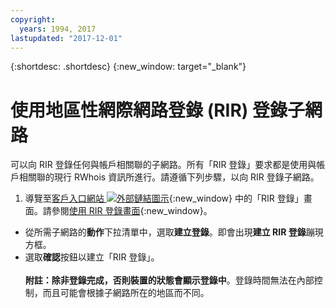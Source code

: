 ```yaml
---
copyright:
  years: 1994, 2017
lastupdated: "2017-12-01"
---
```


{:shortdesc: .shortdesc}
{:new_window: target="_blank"}

# 使用地區性網際網路登錄 (RIR) 登錄子網路

可以向 RIR 登錄任何與帳戶相關聯的子網路。所有「RIR 登錄」要求都是使用與帳戶相關聯的現行 RWhois 資訊所進行。請遵循下列步驟，以向 RIR 登錄子網路。

1. 導覽至[客戶入口網站 ![外部鏈結圖示](../../icons/launch-glyph.svg "外部鏈結圖示")](https://control.softlayer.com/){:new_window} 中的「RIR 登錄」畫面。請參閱[使用 RIR 登錄畫面](rir-screen.html){:new_window}。
* 從所需子網路的**動作**下拉清單中，選取**建立登錄**。即會出現**建立 RIR 登錄**蹦現方框。
* 選取**確認**按鈕以建立「RIR 登錄」。<br/><br>**附註：**除非登錄完成，否則裝置的狀態會顯示**登錄中**。登錄時間無法在內部控制，而且可能會根據子網路所在的地區而不同。
